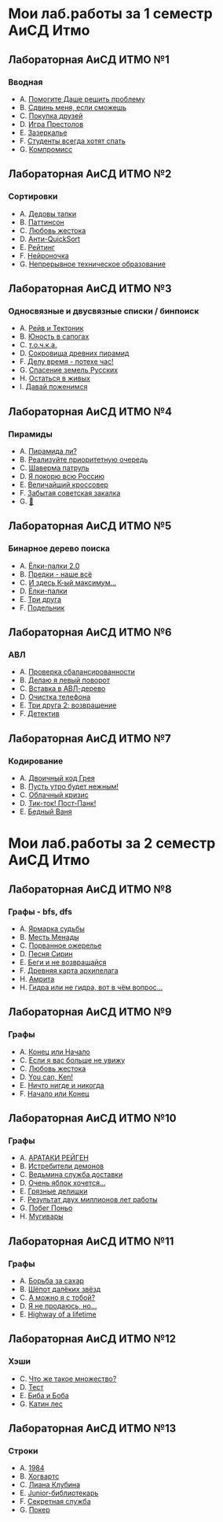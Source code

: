 # Мои лаб.работы за 1 семестр АиСД Итмо
## Лабораторная АиСД ИТМО №1
### Вводная
- A. [Помогите Даше решить проблему](https://github.com/NizamutdinovEmir/itmo-alg/blob/main/1lab/1.py)
- B. [Сдвинь меня, если сможешь](https://github.com/NizamutdinovEmir/itmo-alg/blob/main/1lab/2.cpp)
- C. [Покупка друзей](https://github.com/NizamutdinovEmir/itmo-alg/blob/main/1lab/3.cpp)
- D. [Игра Престолов](https://github.com/NizamutdinovEmir/itmo-alg/blob/main/1lab/4.cpp)
- E. [Зазеркалье](https://github.com/NizamutdinovEmir/itmo-alg/blob/main/1lab/5.cpp)
- F. [Студенты всегда хотят спать](https://github.com/NizamutdinovEmir/itmo-alg/blob/main/1lab/6.cpp)
- G. [Компромисс](https://github.com/NizamutdinovEmir/itmo-alg/blob/main/1lab/7.py)

## Лабораторная АиСД ИТМО №2
### Сортировки
- A. [Дедовы тапки](https://github.com/NizamutdinovEmir/itmo-alg/blob/main/2lab/1.cpp)
- B. [Паттинсон](https://github.com/NizamutdinovEmir/itmo-alg/blob/main/2lab/2.cpp)
- C. [Любовь жестока](https://github.com/NizamutdinovEmir/itmo-alg/blob/main/2lab/3.cpp)
- D. [Анти-QuickSort](https://github.com/NizamutdinovEmir/itmo-alg/blob/main/2lab/4.cpp)
- E. [Рейтинг](https://github.com/NizamutdinovEmir/itmo-alg/blob/main/2lab/5.cpp)
- F. [Нейроночка](https://github.com/NizamutdinovEmir/itmo-alg/blob/main/2lab/6.cpp)
- G. [Непрерывное техническое образование](https://github.com/NizamutdinovEmir/itmo-alg/blob/main/2lab/7.cpp)

## Лабораторная АиСД ИТМО №3
### Односвязные и двусвязные списки / бинпоиск
- A. [Рейв и Тектоник](https://github.com/NizamutdinovEmir/itmo-alg/blob/main/3lab/1.cpp)
- B. [Юность в сапогах](https://github.com/NizamutdinovEmir/itmo-alg/blob/main/3lab/2.cpp)
- C. [т.о.ч.к.а.](https://github.com/NizamutdinovEmir/itmo-alg/blob/main/3lab/3.cpp)
- D. [Сокровища древних пирамид](https://github.com/NizamutdinovEmir/itmo-alg/blob/main/3lab/4.cpp)
- F. [Делу время - потехе час!](https://github.com/NizamutdinovEmir/itmo-alg/blob/main/3lab/5.cpp)
- G. [Спасение земель Русских](https://github.com/NizamutdinovEmir/itmo-alg/blob/main/alg-1sem/3lab/6.cpp)
- H. [Остаться в живых](https://github.com/NizamutdinovEmir/itmo-alg/blob/main/3lab/7.cpp)
- I. [Давай поженимся](https://github.com/NizamutdinovEmir/itmo-alg/blob/main/3lab/8.cpp)

## Лабораторная АиСД ИТМО №4
### Пирамиды
- A. [Пирамида ли?](https://github.com/NizamutdinovEmir/itmo-alg/blob/main/4lab/1.cpp)
- B. [Реализуйте приоритетную очередь](https://github.com/NizamutdinovEmir/itmo-alg/blob/main/4lab/2.cpp)
- C. [Шаверма патруль](https://github.com/NizamutdinovEmir/itmo-alg/blob/main/4lab/3.cpp)
- D. [Я покорю всю Россию](https://github.com/NizamutdinovEmir/itmo-alg/blob/main/4lab/4.cpp)
- E. [Величайший кроссовер](https://github.com/NizamutdinovEmir/itmo-alg/blob/main/4lab/5.cpp)
- F. [Забытая советская закалка](https://github.com/NizamutdinovEmir/itmo-alg/blob/main/4lab/6.cpp)
- G. [🎰](https://github.com/NizamutdinovEmir/itmo-alg/blob/main/4lab/7.cpp)

## Лабораторная АиСД ИТМО №5
### Бинарное дерево поиска
- A. [Ёлки-палки 2.0](https://github.com/NizamutdinovEmir/itmo-alg/blob/main/5lab/1.cpp)
- B. [Предки - наше всё](https://github.com/NizamutdinovEmir/itmo-alg/blob/main/5lab/2.cpp)
- C. [И здесь К-ый максимум...](https://github.com/NizamutdinovEmir/itmo-alg/blob/main/5lab/3.cpp)
- D. [Ёлки-палки](https://github.com/NizamutdinovEmir/itmo-alg/blob/main/5lab/4.cpp)
- E. [Три друга](https://github.com/NizamutdinovEmir/itmo-alg/blob/main/5lab/5.cpp)
- F. [Подельник](https://github.com/NizamutdinovEmir/itmo-alg/blob/main/5lab/6.cpp)

## Лабораторная АиСД ИТМО №6
### АВЛ
- A. [Проверка сбалансированности](https://github.com/NizamutdinovEmir/itmo-alg/blob/main/6lab/1.cpp)
- B. [Делаю я левый поворот](https://github.com/NizamutdinovEmir/itmo-alg/blob/main/6lab/2.cpp)
- C. [Вставка в АВЛ-дерево](https://github.com/NizamutdinovEmir/itmo-alg/blob/main/6lab/3.cpp)
- D. [Очистка телефона](https://github.com/NizamutdinovEmir/itmo-alg/blob/main/6lab/4.cpp)
- E. [Три друга 2: возвращение](https://github.com/NizamutdinovEmir/itmo-alg/blob/main/6lab/5.cpp)
- F. [Детектив](https://github.com/NizamutdinovEmir/itmo-alg/blob/main/6lab/6.cpp)

## Лабораторная АиСД ИТМО №7
### Кодирование
- A. [Двоичный код Грея](https://github.com/NizamutdinovEmir/itmo-alg/blob/main/7lab/1.cpp)
- B. [Пусть утро будет нежным!](https://github.com/NizamutdinovEmir/itmo-alg/blob/main/7lab/2.cpp)
- C. [Облачный кризис](https://github.com/NizamutdinovEmir/itmo-alg/blob/main/7lab/3.cpp)
- D. [Тик-ток! Пост-Панк!](https://github.com/NizamutdinovEmir/itmo-alg/blob/main/7lab/4.cpp)
- E. [Бедный Ваня](https://github.com/NizamutdinovEmir/itmo-alg/blob/main/7lab/5.cpp)

# Мои лаб.работы за 2 семестр АиСД Итмо
## Лабораторная АиСД ИТМО №8
### Графы - bfs, dfs
- A. [Ярмарка судьбы](https://github.com/NizamutdinovEmir/itmo-alg/blob/main/alg-2sem/itmo-alg-2sem/8lab/1.cpp)
- B. [Месть Менады](https://github.com/NizamutdinovEmir/itmo-alg/blob/main/alg-2sem/itmo-alg-2sem/8lab/2.cpp)
- C. [Порванное ожерелье](https://github.com/NizamutdinovEmir/itmo-alg/blob/main/alg-2sem/itmo-alg-2sem/8lab/3.cpp)
- D. [Песня Сирин](https://github.com/NizamutdinovEmir/itmo-alg/blob/main/alg-2sem/itmo-alg-2sem/8lab/4.cpp)
- E. [Беги и не возвращайся](https://github.com/NizamutdinovEmir/itmo-alg/blob/main/alg-2sem/itmo-alg-2sem/8lab/5.cpp)
- F. [Древняя карта архипелага](https://github.com/NizamutdinovEmir/itmo-alg/blob/main/alg-2sem/itmo-alg-2sem/8lab/7.cpp)
- H. [Амрита](https://github.com/NizamutdinovEmir/itmo-alg/blob/main/alg-2sem/itmo-alg-2sem/8lab/8.cpp)
- H. [Гидра или не гидра, вот в чём вопрос...](https://github.com/NizamutdinovEmir/itmo-alg/blob/main/alg-2sem/itmo-alg-2sem/8lab/9.cpp)

## Лабораторная АиСД ИТМО №9
### Графы
- A. [Конец или Начало](https://github.com/NizamutdinovEmir/itmo-alg/blob/main/alg-2sem/itmo-alg-2sem/9lab/1.cpp)
- С. [Если я вас больше не увижу](https://github.com/NizamutdinovEmir/itmo-alg/blob/main/alg-2sem/itmo-alg-2sem/9lab/2.cpp)
- C. [Любовь жестока](https://github.com/NizamutdinovEmir/itmo-alg/blob/main/alg-2sem/itmo-alg-2sem/9lab/3.cpp)
- D. [You can, Ken!](https://github.com/NizamutdinovEmir/itmo-alg/blob/main/alg-2sem/itmo-alg-2sem/9lab/4.cpp)
- E. [Ничто нигде и никогда](https://github.com/NizamutdinovEmir/itmo-alg/blob/main/alg-2sem/itmo-alg-2sem/9lab/5.cpp)
- F. [Начало или Конец](https://github.com/NizamutdinovEmir/itmo-alg/blob/main/alg-2sem/itmo-alg-2sem/9lab/6.cpp)

## Лабораторная АиСД ИТМО №10
### Графы
- A. [АРАТАКИ РЕЙГЕН](https://github.com/NizamutdinovEmir/itmo-alg/blob/main/alg-2sem/itmo-alg-2sem/10lab/1.cpp)
- B. [Истребители демонов](https://github.com/NizamutdinovEmir/itmo-alg/blob/main/alg-2sem/itmo-alg-2sem/10lab/2.cpp)
- C. [Ведьмина служба доставки](https://github.com/NizamutdinovEmir/itmo-alg/blob/main/alg-2sem/itmo-alg-2sem/10lab/3.cpp)
- D. [Очень яблок хочется...](https://github.com/NizamutdinovEmir/itmo-alg/blob/main/alg-2sem/itmo-alg-2sem/10lab/4.cpp)
- E. [Грязные делишки](https://github.com/NizamutdinovEmir/itmo-alg/blob/main/alg-2sem/itmo-alg-2sem/10lab/5.cpp)
- F. [Результат двух миллионов лет работы](https://github.com/NizamutdinovEmir/itmo-alg/blob/main/alg-2sem/itmo-alg-2sem/10lab/6.cpp)
- G. [Побег Поньо](https://github.com/NizamutdinovEmir/itmo-alg/blob/main/alg-2sem/itmo-alg-2sem/10lab/7.cpp)
- H. [Мугивары](https://github.com/NizamutdinovEmir/itmo-alg/blob/main/alg-2sem/itmo-alg-2sem/10lab/8.cpp)

## Лабораторная АиСД ИТМО №11
### Графы
- A. [Борьба за сахар](https://github.com/NizamutdinovEmir/itmo-alg/blob/main/alg-2sem/itmo-alg-2sem/11lab/1.cpp)
- B. [Шёпот далёких звёзд](https://github.com/NizamutdinovEmir/itmo-alg/blob/main/alg-2sem/itmo-alg-2sem/11lab/2.cpp)
- C. [А можно я с тобой?](https://github.com/NizamutdinovEmir/itmo-alg/blob/main/alg-2sem/itmo-alg-2sem/11lab/3.cpp)
- D. [Я не продаюсь, но...](https://github.com/NizamutdinovEmir/itmo-alg/blob/main/alg-2sem/itmo-alg-2sem/11lab/4.cpp)
- E. [Нighway of a lifetime](https://github.com/NizamutdinovEmir/itmo-alg/blob/main/alg-2sem/itmo-alg-2sem/11lab/5.cpp)

## Лабораторная АиСД ИТМО №12
### Хэши
- C. [Что же такое множество?](https://github.com/NizamutdinovEmir/itmo-alg/blob/main/alg-2sem/itmo-alg-2sem/12lab/1.cpp)
- D. [Тест](https://github.com/NizamutdinovEmir/itmo-alg/blob/main/alg-2sem/itmo-alg-2sem/12lab/2.cpp)
- E. [Биба и Боба](https://github.com/NizamutdinovEmir/itmo-alg/blob/main/alg-2sem/itmo-alg-2sem/12lab/3.cpp)
- G. [Катин лес](https://github.com/NizamutdinovEmir/itmo-alg/blob/main/alg-2sem/itmo-alg-2sem/12lab/4.cpp)

## Лабораторная АиСД ИТМО №13
### Строки
- A. [1984](https://github.com/NizamutdinovEmir/itmo-alg/blob/main/alg-2sem/itmo-alg-2sem/13lab/1.cpp)
- B. [Хогвартс](https://github.com/NizamutdinovEmir/itmo-alg/blob/main/alg-2sem/itmo-alg-2sem/13lab/2.cpp)
- C. [Лиана Клубина](https://github.com/NizamutdinovEmir/itmo-alg/blob/main/alg-2sem/itmo-alg-2sem/13lab/3.cpp)
- E. [Junior-библиотекарь](https://github.com/NizamutdinovEmir/itmo-alg/blob/main/alg-2sem/itmo-alg-2sem/13lab/4.cpp)
- F. [Секретная служба](https://github.com/NizamutdinovEmir/itmo-alg/blob/main/alg-2sem/itmo-alg-2sem/13lab/5.cpp)
- G. [Покер](https://github.com/NizamutdinovEmir/itmo-alg/blob/main/alg-2sem/itmo-alg-2sem/13lab/6.cpp)

